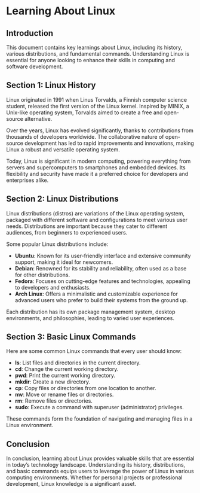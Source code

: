 # Learning About Linux

## Introduction
This document contains key learnings about Linux, including its history, various distributions, and fundamental commands. Understanding Linux is essential for anyone looking to enhance their skills in computing and software development.

## Section 1: Linux History
Linux originated in 1991 when Linus Torvalds, a Finnish computer science student, released the first version of the Linux kernel. Inspired by MINIX, a Unix-like operating system, Torvalds aimed to create a free and open-source alternative. 

Over the years, Linux has evolved significantly, thanks to contributions from thousands of developers worldwide. The collaborative nature of open-source development has led to rapid improvements and innovations, making Linux a robust and versatile operating system.

Today, Linux is significant in modern computing, powering everything from servers and supercomputers to smartphones and embedded devices. Its flexibility and security have made it a preferred choice for developers and enterprises alike.

## Section 2: Linux Distributions
Linux distributions (distros) are variations of the Linux operating system, packaged with different software and configurations to meet various user needs. Distributions are important because they cater to different audiences, from beginners to experienced users.

Some popular Linux distributions include:

- **Ubuntu**: Known for its user-friendly interface and extensive community support, making it ideal for newcomers.
- **Debian**: Renowned for its stability and reliability, often used as a base for other distributions.
- **Fedora**: Focuses on cutting-edge features and technologies, appealing to developers and enthusiasts.
- **Arch Linux**: Offers a minimalistic and customizable experience for advanced users who prefer to build their systems from the ground up.

Each distribution has its own package management system, desktop environments, and philosophies, leading to varied user experiences.

## Section 3: Basic Linux Commands
Here are some common Linux commands that every user should know:

- **ls**: List files and directories in the current directory.
- **cd**: Change the current working directory.
- **pwd**: Print the current working directory.
- **mkdir**: Create a new directory.
- **cp**: Copy files or directories from one location to another.
- **mv**: Move or rename files or directories.
- **rm**: Remove files or directories.
- **sudo**: Execute a command with superuser (administrator) privileges.

These commands form the foundation of navigating and managing files in a Linux environment.

## Conclusion
In conclusion, learning about Linux provides valuable skills that are essential in today’s technology landscape. Understanding its history, distributions, and basic commands equips users to leverage the power of Linux in various computing environments. Whether for personal projects or professional development, Linux knowledge is a significant asset.
